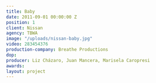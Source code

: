 ```yaml
---
title: Baby
date: 2011-09-01 00:00:00 Z
position: 1
client: Nissan
agency: TBWA
image: "/uploads/nissan-baby.jpg"
video: 283454376
production-company: Breathe Productions
dop: 
producer: Liz Cházaro, Juan Mancera, Marisela Caropresi
awards: 
layout: project
---
```


